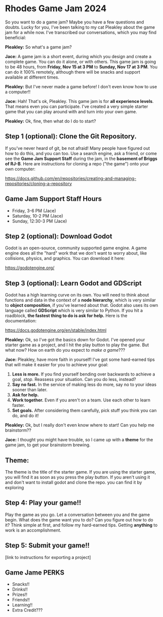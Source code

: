 # Rhodes Game Jam 2024

So you want to do a game jam? Maybe you have a few questions and doubts. Lucky for you, I've been talking to my cat Pleakley about the game jam for a while now. I've transcribed our conversations, which you may find beneficial:

**Pleakley:** So what's a game jam?

**Jace:** A game jam is a short event, during which you design and create a complete game. You can do it alone, or with others. This game jam is going to be 48 hours, from **Friday, Nov 15 at 3 PM** to **Sunday, Nov 17 at 3 PM**. You can do it 100% remotely, although there will be snacks and support available at different times.

**Pleakley:** But I've never made a game before! I don't even know how to use a computer!!

**Jace:** Hah! That's ok, Pleakley. This game jam is for **all experience levels**. That means even you can participate. I've created a very simple starter game that you can play around with and turn into your own game.

**Pleakley:** Ok, fine, then what do I do to start?


## Step 1 (optional): Clone the Git Repository.

If you've never heard of git, be not afraid! Many people have figured out how to do this, and you can too. Use a search engine, ask a friend, or come see the **Game Jam Support Staff** during the jam, in the **basement of Briggs of RJ-B**. Here are instructions for cloning a repo ("the game") onto your own computer:

https://docs.github.com/en/repositories/creating-and-managing-repositories/cloning-a-repository

## Game Jam Support Staff Hours
* Friday, 3-6 PM (Jace)
* Saturday, 10-2 PM (Jace)
* Sunday, 12:30-3 PM (Jace)

## Step 2 (optional): Download Godot

Godot is an open-source, community supported game engine. A game engine does all the "hard" work that we don't want to worry about, like collisions, physics, and graphics. You can download it here:

https://godotengine.org/

## Step 3 (optional): Learn Godot and GDScript

Godot has a high learning curve on its own. You will need to think about functions and data in the context of a **node hierarchy**, which is very similar to **object composition**, if you've learned about that. Godot also uses its own language called **GDScript** which is very similar to Python. If you hit a roadblock, **the fastest thing to do is ask for help.** Here is the documentation:

https://docs.godotengine.org/en/stable/index.html

**Pleakley:** Ok, so I've got the basics down for Godot. I've opened your starter game as a project, and I hit the play button to play the game. But what now? How on earth do you expect to _make a game_???

**Jace:** Pleakley, have more faith in yourself! I've got some hard-earned tips that will make it easier for you to achieve your goal:

1. **Less is more.** If you find yourself bending over backwards to achieve a goal, _stop_. Reassess your situation. Can you do less, instead?
2. **Say no fast.** In the service of making less do more, say no to your ideas sooner than later.
3. **Ask for help.**
4. **Work together.** Even if you aren't on a team. Use each other to learn faster.
5. **Set goals.** After considering them carefully, pick stuff you think you can do, and do it!

**Pleakley:** Ok, but I really don't even know where to start! Can you help me brainstorm??

**Jace:** I thought you might have trouble, so I came up with a **theme** for the game jam, to get your brainstorm brewing.

## Theme:

The theme is the title of the starter game. If you are using the starter game, you will find it as soon as you press the play button. If you aren't using it and don't want to install godot and clone the repo. you can find it by exploring 


## Step 4: Play your game!!

Play the game as you go. Let a conversation between you and the game begin. What does the game want you to do? Can you figure out how to do it? Think simple at first, and follow my hard-earned tips. Getting **anything** to work is an accomplishment. 

## Step 5: Submit your game!!

[link to instructions for exporting a project]

## Game Jame PERKS
* Snacks!!
* Drinks!!
* Prizes!!
* Friends!!
* Learning!!
* Extra Credit???
